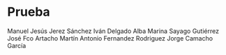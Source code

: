 # Prueba

Manuel Jesús Jerez Sánchez
Iván Delgado Alba
Marina Sayago Gutiérrez
José Fco Artacho Martín
Antonio Fernandez Rodriguez
Jorge Camacho García
